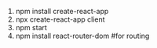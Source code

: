 1. npm install create-react-app
2. npx create-react-app client
3. npm start
4. npm install react-router-dom    #for routing
